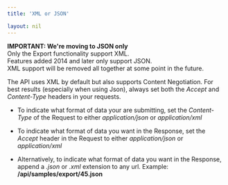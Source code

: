 ```yaml
---
title: 'XML or JSON'

layout: nil
---
```


<div class="warning">
<b>IMPORTANT: We're moving to JSON only</b> <br />
Only the Export functionality support XML. <br />
Features added 2014 and later only support JSON. <br />
XML support will be removed all together at some point in the future.
</div>

The API uses XML by default but also supports Content Negotiation. For best results (especially when using Json), always set both the *Accept* and *Content-Type* headers in your requests.

- To indicate what format of data your are submitting, set the *Content-Type* of the Request to either *application/json* or *application/xml*

- To indicate what format of data you want in the Response, set the *Accept* header in the Request to either *application/json* or *application/xml*

- Alternatively, to indicate what format of data you want in the Response, append a *.json* or *.xml* extension to any url. Example: **/api/samples/export/45.json**